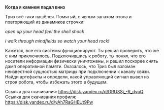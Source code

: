 **Когда я камнем падал вниз**

Триз всё таки нашёлся. Помятый, с явным запахом озона и повторяющий из динамиков строчки: 

*open up your head feel the shell shock*

*i walk through mindfields so watch your head rock!*

Кажется, все его системы функционируют. Ты решил проверить, что же с ним приключилось. Подключившись к роботу, ты понял, что его носители информации физически уничтожены, и решил поскорее снять дамп оперативной памяти. Оказалось, что Триз был взломан неизвестной сущностью матрицы при подключении к каналу связи. Найди артефакты и определи, какой управляющий сигнал вывел из строя робота, чтобы избежать этого в будущем.

Ссылка для скачивания:
https://disk.yandex.ru/d/DRU3Sj_-R_dvpQ
Ссылка для скачивания профиля:
https://disk.yandex.ru/d/yAh7RaGHEUt9Pw
